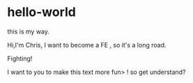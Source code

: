 # hello-world
this is my way.

Hi,I'm Chris, I want to become a FE , so it's a long road.

Fighting!

I want to you  to  make this text more  fun> ! so get understand?
